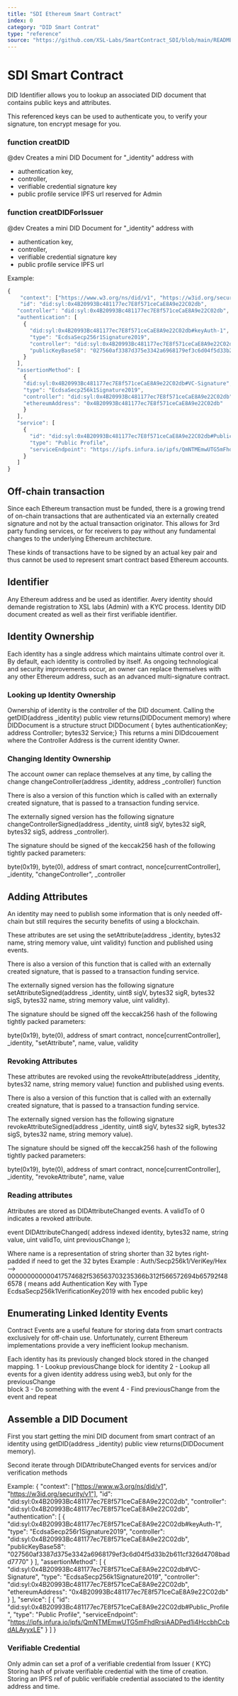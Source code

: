```yaml
---
title: "SDI Ethereum Smart Contract"
index: 0
category: "DID Smart Contrat"
type: "reference"
source: "https://github.com/XSL-Labs/SmartContract_SDI/blob/main/README.md"
---
```


#  SDI Smart Contract 

DID Identifier allows you to lookup an associated DID document that contains public keys and attributes.

This referenced keys can be used to authenticate you, to verify your signature, ton encrypt mesage for you.

### function creatDID 

@dev Creates a mini DID Document for "_identity" address with
- authentication key,
- controller,
- verifiable credential signature key
- public profile service IPFS url
reserved for Admin


### function creatDIDForIssuer

@dev Creates a mini DID Document for "_identity" address with
- authentication key,
- controller,
- verifiable credential signature key
- public profile service IPFS url

Example:
```javascript
{
	"context": ["https://www.w3.org/ns/did/v1", "https://w3id.org/security/v1"],
	"id": "did:syl:0x4B20993Bc481177ec7E8f571ceCaE8A9e22C02db",
   "controller": "did:syl:0x4B20993Bc481177ec7E8f571ceCaE8A9e22C02db",
   "authentication": [
	 {
	   "did:syl:0x4B20993Bc481177ec7E8f571ceCaE8A9e22C02db#keyAuth-1",
	   "type": "EcdsaSecp256r1Signature2019",
	   "controller": "did:syl:0x4B20993Bc481177ec7E8f571ceCaE8A9e22C02db",
	   "publicKeyBase58": "027560af3387d375e3342a6968179ef3c6d04f5d33b2b611cf326d4708badd7770"
	 }
   ],
   "assertionMethod": [
	 {
	 "did:syl:0x4B20993Bc481177ec7E8f571ceCaE8A9e22C02db#VC-Signature",
	 "type": "EcdsaSecp256k1Signature2019",
	 "controller": "did:syl:0x4B20993Bc481177ec7E8f571ceCaE8A9e22C02db",
	 "ethereumAddress": "0x4B20993Bc481177ec7E8f571ceCaE8A9e22C02db"
	 }
   ],
   "service": [
	 {
	   "id": "did:syl:0x4B20993Bc481177ec7E8f571ceCaE8A9e22C02db#Public_Profile",
	   "type": "Public Profile",
	   "serviceEndpoint": "https://ipfs.infura.io/ipfs/QmNTMEmwUTG5mFhdRrsiAADPed1i4HccbhCcbdALAyyxLE"
	 }
   ]
}
```

## Off-chain transaction
Since each Ethereum transaction must be funded, there is a growing trend of on-chain transactions that are authenticated via an externally created signature and not by the actual transaction originator. This allows for 3rd party funding services, or for receivers to pay without any fundamental changes to the underlying Ethereum architecture.

These kinds of transactions have to be signed by an actual key pair and thus cannot be used to represent smart contract based Ethereum accounts.


## Identifier
Any Ethereum address and be used as identifier.
Avery identity should demande registration to XSL labs (Admin) with a KYC process.
Identity DID document created as well as their first verifiable identifier.

## Identity Ownership
Each identity has a single address which maintains ultimate control over it. By default, each identity is controlled by itself. As ongoing technological and security improvements occur, an owner can replace themselves with any other Ethereum address, such as an advanced multi-signature contract.

### Looking up Identity Ownership
Ownership of identity is the controller of the DID document.
Calling the  getDID(address _identity) public view returns(DIDDocument memory)  where DIDDocument is a structure 
struct DIDDocument { bytes authenticationKey; address Controller; bytes32 Service;}
This returns a mini DIDdcouement where the Controller Address is the current identity Owner.

### Changing Identity Ownership
The account owner can replace themselves at any time, by calling the change changeController(address _identity,  address _controller)  function

There is also a version of this function which is called with an externally created signature, that is passed to a transaction funding service.

The externally signed version has the following signature changeControllerSigned(address _identity, uint8 sigV, bytes32 sigR, bytes32 sigS, address _controller).

The signature should be signed of the keccak256 hash of the following tightly packed parameters:

byte(0x19), byte(0), address of smart contract, nonce[currentController], _identity, "changeController", _controller


## Adding Attributes
An identity may need to publish some information that is only needed off-chain but still requires the security benefits of using a blockchain.

These attributes are set using the  setAttribute(address _identity, bytes32 name, string memory value, uint validity) function and published using events.

There is also a version of this function that is called with an externally created signature, that is passed to a transaction funding service.

The externally signed version has the following signature setAttributeSigned(address _identity, uint8 sigV, bytes32 sigR, bytes32 sigS, bytes32 name, string memory value, uint validity).

The signature should be signed off the keccak256 hash of the following tightly packed parameters:

byte(0x19), byte(0), address of smart contract, nonce[currentController], _identity, "setAttribute", name, value, validity
 
### Revoking Attributes
These attributes are revoked using the revokeAttribute(address _identity, bytes32 name, string memory value) function and published using events.

There is also a version of this function that is called with an externally created signature, that is passed to a transaction funding service.

The externally signed version has the following signature revokeAttributeSigned(address _identity, uint8 sigV, bytes32 sigR, bytes32 sigS, bytes32 name, string memory value).

The signature should be signed off the keccak256 hash of the following tightly packed parameters:

byte(0x19), byte(0), address of smart contract, nonce[currentController], _identity, "revokeAttribute", name, value

### Reading attributes
Attributes are stored as DIDAttributeChanged events. A validTo of 0 indicates a revoked attribute.


 event DIDAttributeChanged(
        address indexed identity,
        bytes32 name,
        string value,
        uint validTo,
        uint previousChange
    );

Where name is a representation of string shorter than 32 bytes right-padded if need to get the 32 bytes 
Example : Auth/Secp256k1/VeriKey/Hex —> 000000000000417574682f536563703235366b312f566572694b65792f486578
( means add Authentication Key with Type EcdsaSecp256k1VerificationKey2019 with hex encoded public key)


## Enumerating Linked Identity Events
Contract Events are a useful feature for storing data from smart contracts exclusively for off-chain use. Unfortunately, current Ethereum implementations provide a very inefficient lookup mechanism.

Each identity has its previously changed block stored in the changed mapping.
1 - Lookup previousChange block for identity
2 - Lookup all events for a given identity address using web3, but only for the previousChange   
     block
3 - Do something with the event
4 - Find previousChange from the event and repeat


## Assemble a DID Document
First you start getting the mini DID document from smart contract of an identity  using 
getDID(address _identity) public view returns(DIDDocument memory). 

Second iterate through DIDAttributeChanged  events for services and/or  verification methods 

Example:
			{
               "context": ["https://www.w3.org/ns/did/v1", "https://w3id.org/security/v1"],
               "id": "did:syl:0x4B20993Bc481177ec7E8f571ceCaE8A9e22C02db",
               "controller": "did:syl:0x4B20993Bc481177ec7E8f571ceCaE8A9e22C02db",
               "authentication": [
                 {
                   "did:syl:0x4B20993Bc481177ec7E8f571ceCaE8A9e22C02db#keyAuth-1",
                   "type": "EcdsaSecp256r1Signature2019",
                   "controller": "did:syl:0x4B20993Bc481177ec7E8f571ceCaE8A9e22C02db",
                   "publicKeyBase58": "027560af3387d375e3342a6968179ef3c6d04f5d33b2b611cf326d4708badd7770"
                 }
               ],
               "assertionMethod": [
                 {
                 "did:syl:0x4B20993Bc481177ec7E8f571ceCaE8A9e22C02db#VC-Signature",
                 "type": "EcdsaSecp256k1Signature2019",
                 "controller": "did:syl:0x4B20993Bc481177ec7E8f571ceCaE8A9e22C02db",
                 "ethereumAddress": "0x4B20993Bc481177ec7E8f571ceCaE8A9e22C02db"
                 }
               ],
               "service": [
                 {
                   "id": "did:syl:0x4B20993Bc481177ec7E8f571ceCaE8A9e22C02db#Public_Profile",
                   "type": "Public Profile",
                   "serviceEndpoint": "https://ipfs.infura.io/ipfs/QmNTMEmwUTG5mFhdRrsiAADPed1i4HccbhCcbdALAyyxLE"
                 }
               ]
            }

### Verifiable Credential 

Only admin can set a prof of a verifiable credential from Issuer ( KYC)
Storing hash of private verifiable credential with the time of creation.
Storing an IPFS ref of public verifiable credential associated to the identity address and time.




